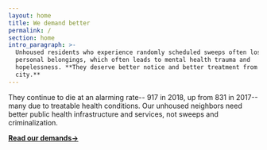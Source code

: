 ```yaml
---
layout: home
title: We demand better
permalink: /
section: home
intro_paragraph: >-
  Unhoused residents who experience randomly scheduled sweeps often lose vital
  personal belongings, which often leads to mental health trauma and
  hopelessness. **They deserve better notice and better treatment from the
  city.**
---
```

They continue to die at an alarming rate-- 917 in 2018, up from 831 in 2017-- many due to treatable health conditions. Our unhoused neighbors need better public health infrastructure and services, not sweeps and criminalization.

[**Read our demands->**](/our-demands)
